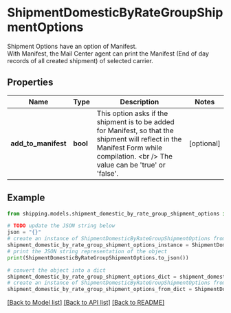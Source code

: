 # ShipmentDomesticByRateGroupShipmentOptions

Shipment Options have an option of Manifest.<br /> With Manifest, the Mail Center agent can print the Manifest (End of day records of all created shipment) of selected carrier.

## Properties

Name | Type | Description | Notes
------------ | ------------- | ------------- | -------------
**add_to_manifest** | **bool** | This option asks if the shipment is to be added for Manifest, so that the shipment will reflect in the Manifest Form while compilation. &lt;br /&gt; The value can be &#39;true&#39; or &#39;false&#39;. | [optional] 

## Example

```python
from shipping.models.shipment_domestic_by_rate_group_shipment_options import ShipmentDomesticByRateGroupShipmentOptions

# TODO update the JSON string below
json = "{}"
# create an instance of ShipmentDomesticByRateGroupShipmentOptions from a JSON string
shipment_domestic_by_rate_group_shipment_options_instance = ShipmentDomesticByRateGroupShipmentOptions.from_json(json)
# print the JSON string representation of the object
print(ShipmentDomesticByRateGroupShipmentOptions.to_json())

# convert the object into a dict
shipment_domestic_by_rate_group_shipment_options_dict = shipment_domestic_by_rate_group_shipment_options_instance.to_dict()
# create an instance of ShipmentDomesticByRateGroupShipmentOptions from a dict
shipment_domestic_by_rate_group_shipment_options_from_dict = ShipmentDomesticByRateGroupShipmentOptions.from_dict(shipment_domestic_by_rate_group_shipment_options_dict)
```
[[Back to Model list]](../README.md#documentation-for-models) [[Back to API list]](../README.md#documentation-for-api-endpoints) [[Back to README]](../README.md)


